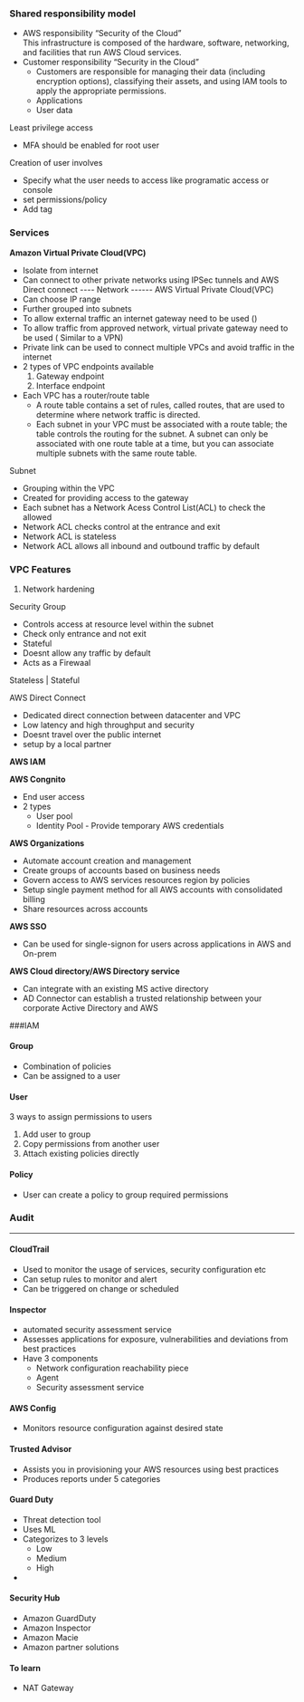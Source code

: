 ### Shared responsibility model

- AWS responsibility “Security of the Cloud”\
  This infrastructure is composed of the hardware, software, networking, and facilities that run AWS Cloud services.
- Customer responsibility “Security in the Cloud”
  - Customers are responsible for managing their data (including encryption options), classifying their assets, and using IAM tools to apply the appropriate permissions.
  - Applications
  - User data

Least privilege access
- MFA should be enabled for root user

Creation of user involves
- Specify what the user needs to access like programatic access or console
- set permissions/policy
- Add tag
  
  
### Services

<b>Amazon Virtual Private Cloud(VPC)</b>
   - Isolate from internet
   - Can connect to other private networks using IPSec tunnels and AWS Direct connect
---- Network ------
AWS Virtual Private Cloud(VPC)
  - Can choose IP range
  - Further grouped into subnets
  - To allow external traffic an internet gateway need to be used ()
  - To allow traffic from approved network, virtual private gateway need to be used ( Similar to a VPN)
  - Private link can be used to connect multiple VPCs and avoid traffic in the internet
  - 2 types of VPC endpoints available
    1. Gateway endpoint
    2. Interface endpoint
  - Each VPC has a router/route table
    - A route table contains a set of rules, called routes, that are used to determine where network traffic is directed.
    - Each subnet in your VPC must be associated with a route table; the table controls the routing for the subnet. A subnet can only be associated with one route table at a time, but you can associate multiple subnets with the same route table.  

Subnet
  - Grouping within the VPC
  - Created for providing access to the gateway
  - Each subnet has a Network Acess Control List(ACL) to check the allowed 
  - Network ACL checks control at the entrance and exit
  - Network ACL is stateless
  - Network ACL allows all inbound and outbound traffic by default
 
### VPC Features
1. Network hardening


Security Group
 - Controls access at resource level within the subnet
 - Check only entrance and not exit
 - Stateful
 - Doesnt allow any traffic by default
 - Acts as a Firewaal
 
Stateless | Stateful
  
AWS Direct Connect
  - Dedicated direct connection between datacenter and VPC
  - Low latency and high throughput and security  
  - Doesnt travel over the public internet
  - setup by a local partner



<b>AWS IAM</b>

<b>AWS Congnito</b>
  - End user access
  - 2 types
    - User pool
    - Identity  Pool - Provide temporary AWS credentials

<b>AWS Organizations</b>
   - Automate account creation and management
   - Create groups of accounts based on business needs
   - Govern access to AWS services resources region by policies
   - Setup single payment method for all AWS accounts with consolidated billing
   - Share resources across accounts

<b>AWS SSO</b>
  - Can be used for single-signon for users across applications in AWS and On-prem

<b>AWS Cloud directory/AWS Directory service</b>
 - Can integrate with an existing MS active directory
 - AD Connector can establish a trusted relationship between your corporate Active Directory and AWS

###IAM

#### Group
  - Combination of policies
  - Can be assigned to a user

#### User
3 ways to assign permissions to users
1. Add user to group
2. Copy permissions from another user
3. Attach existing policies directly

#### Policy
  - User can create a policy to group required permissions

### Audit
---

#### CloudTrail
- Used to monitor the usage of services, security configuration etc
- Can setup rules to monitor and alert
- Can be triggered on change or scheduled

#### Inspector  
 - automated security assessment service
 - Assesses applications for exposure, vulnerabilities and deviations from best practices
 - Have 3 components
   - Network configuration reachability piece
   - Agent
   - Security assessment service

#### AWS Config
 - Monitors resource configuration against desired state

#### Trusted Advisor
 - Assists you in provisioning your AWS resources using best practices
 - Produces reports under 5 categories

#### Guard Duty
 - Threat detection tool
 - Uses ML
 - Categorizes to 3 levels
    - Low
    - Medium
    - High
 -  
#### Security Hub
 - Amazon GuardDuty
 - Amazon Inspector
 - Amazon Macie
 - Amazon partner solutions

#### To learn
- NAT Gateway
